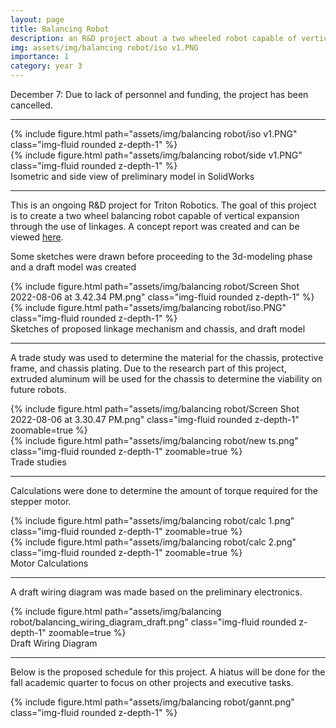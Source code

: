 ```yaml
---
layout: page
title: Balancing Robot
description: an R&D project about a two wheeled robot capable of vertical expansion
img: assets/img/balancing robot/iso v1.PNG
importance: 1
category: year 3
---
```


December 7: Due to lack of personnel and funding, the project has been cancelled.

<hr>

<div class="row">
    <div class="col-sm mt-3 mt-md-0">
        {% include figure.html path="assets/img/balancing robot/iso v1.PNG" class="img-fluid rounded z-depth-1" %}
    </div>
    <div class="col-sm mt-3 mt-md-0">
        {% include figure.html path="assets/img/balancing robot/side v1.PNG" class="img-fluid rounded z-depth-1" %}
    </div>
</div>
<div class="caption">
    Isometric and side view of preliminary model in SolidWorks
</div>

<hr>

This is an ongoing R&D project for Triton Robotics. The goal of this project is to create a two wheel balancing robot capable of vertical expansion through the use of linkages. A concept report was created and can be viewed <a href="https://docs.google.com/document/d/1zryXNnguv9LZIG55kmAJlmXaF4ni0PF_VRLH0Zbo2e8/edit?usp=sharing">here</a>.

Some sketches were drawn before proceeding to the 3d-modeling phase and a draft model was created

<div class="row">
    <div class="col-sm mt-3 mt-md-0">
        {% include figure.html path="assets/img/balancing robot/Screen Shot 2022-08-06 at 3.42.34 PM.png" class="img-fluid rounded z-depth-1" %}
    </div>
    <div class="col-sm mt-3 mt-md-0">
        {% include figure.html path="assets/img/balancing robot/iso.PNG" class="img-fluid rounded z-depth-1" %}
    </div>
</div>
<div class="caption">
    Sketches of proposed linkage mechanism and chassis, and draft model
</div>

<hr>

A trade study was used to determine the material for the chassis, protective frame, and chassis plating. Due to the research part of this project, extruded aluminum will be used for the chassis to determine the viability on future robots. 

<div class="row">
    <div class="col-sm mt-3 mt-md-0">
        {% include figure.html path="assets/img/balancing robot/Screen Shot 2022-08-06 at 3.30.47 PM.png" class="img-fluid rounded z-depth-1" zoomable=true %}
    </div>
    <div class="col-sm mt-3 mt-md-0">
        {% include figure.html path="assets/img/balancing robot/new ts.png" class="img-fluid rounded z-depth-1" zoomable=true %}
    </div>
</div>
<div class="caption">
    Trade studies
</div>

<hr>

Calculations were done to determine the amount of torque required for the stepper motor. 

<div class="row">
    <div class="col-sm mt-3 mt-md-0">
        {% include figure.html path="assets/img/balancing robot/calc 1.png" class="img-fluid rounded z-depth-1" zoomable=true %}
    </div>
    <div class="col-sm mt-3 mt-md-0">
        {% include figure.html path="assets/img/balancing robot/calc 2.png" class="img-fluid rounded z-depth-1" zoomable=true %}
    </div>
</div>
<div class="caption">
    Motor Calculations
</div>

<hr>

A draft wiring diagram was made based on the preliminary electronics.

<div class="row">
    <div class="col-sm mt-3 mt-md-0">
        {% include figure.html path="assets/img/balancing robot/balancing_wiring_diagram_draft.png" class="img-fluid rounded z-depth-1" zoomable=true %}
    </div>
</div>
<div class="caption">
    Draft Wiring Diagram
</div>

<hr>

Below is the proposed schedule for this project. A hiatus will be done for the fall academic quarter to focus on other projects and executive tasks.
<div class="row">
    <div class="col-sm mt-3 mt-md-0">
        {% include figure.html path="assets/img/balancing robot/gannt.png" class="img-fluid rounded z-depth-1" %}
    </div>
</div>